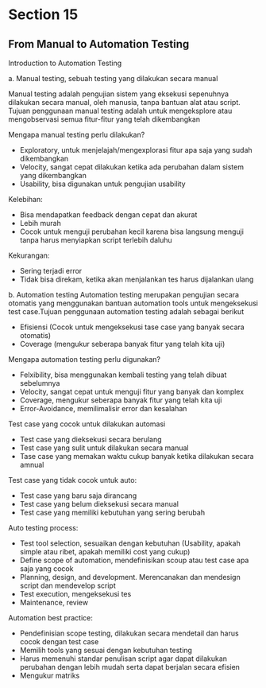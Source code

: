 # Section 15

## From Manual to Automation Testing

Introduction to Automation Testing

a. Manual testing, sebuah testing yang dilakukan secara manual

Manual testing adalah pengujian sistem yang eksekusi sepenuhnya dilakukan secara manual, oleh manusia, tanpa bantuan alat atau script. Tujuan penggunaan manual testing adalah untuk mengeksplore atau mengobservasi semua fitur-fitur yang telah dikembangkan

Mengapa manual testing perlu dilakukan?
- Exploratory, untuk menjelajah/mengexplorasi fitur apa saja yang sudah dikembangkan
- Velocity, sangat cepat dilakukan ketika ada perubahan dalam sistem yang dikembangkan
- Usability, bisa digunakan untuk pengujian usability

Kelebihan:
- Bisa mendapatkan feedback dengan cepat dan akurat
- Lebih murah
- Cocok untuk menguji perubahan kecil karena bisa langsung menguji tanpa harus menyiapkan script terlebih daluhu

Kekurangan:
- Sering terjadi error
- Tidak bisa direkam, ketika akan menjalankan tes harus dijalankan ulang

b. Automation testing
Automation testing merupakan pengujian secara otomatis yang menggunakan bantuan automation tools untuk mengeksekusi test case.Tujuan penggunaan automation testing adalah sebagai berikut
- Efisiensi (Cocok untuk mengeksekusi tase case yang banyak secara otomatis)
- Coverage (mengukur seberapa banyak fitur yang telah kita uji)

Mengapa automation testing perlu digunakan?
- Felxibility, bisa menggunakan kembali testing yang telah dibuat sebelumnya
- Velocity, sangat cepat untuk menguji fitur yang banyak dan komplex
- Coverage, mengukur seberapa banyak fitur yang telah kita uji
- Error-Avoidance, memilimalisir error dan kesalahan 


Test case yang cocok untuk dilakukan automasi
- Test case yang dieksekusi secara berulang
- Test case yang sulit untuk dilakukan secara manual
- Tase case yang memakan waktu cukup banyak ketika dilakukan secara amnual

Test case yang tidak cocok untuk auto:
- Test case yang baru saja dirancang
- Test case yang belum dieksekusi secara manual
- Test case yang memiliki kebutuhan yang sering berubah

Auto testing process:
- Test tool selection, sesuaikan dengan kebutuhan (Usability, apakah simple atau ribet, apakah memiliki cost yang cukup)
- Define scope of automation, mendefinisikan scoup atau test case apa saja yang cocok
- Planning, design, and development. Merencanakan dan mendesign script dan mendevelop script
- Test execution, mengeksekusi tes
- Maintenance, review

Automation best practice:
- Pendefinisian scope testing, dilakukan secara mendetail dan harus cocok dengan test case
- Memilih tools yang sesuai dengan kebutuhan testing
- Harus memenuhi standar penulisan script agar dapat dilakukan perubahan dengan lebih mudah serta dapat berjalan secara efisien
- Mengukur matriks

